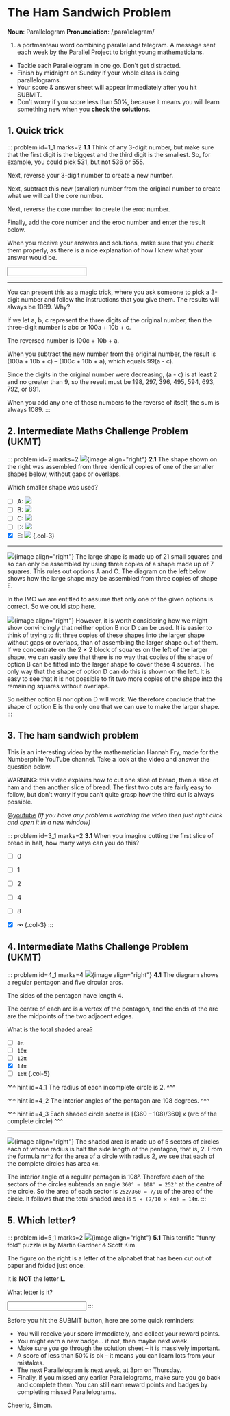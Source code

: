 # The Ham Sandwich Problem

<div class="dictionary">

__Noun__: Parallelogram
__Pronunciation__: /ˌparəˈlɛləɡram/

1. a portmanteau word combining parallel and telegram. A message sent each
week by the Parallel Project to bright young mathematicians.

</div>

*	Tackle each Parallelogram in one go. Don’t get distracted.
*	Finish by midnight on Sunday if your whole class is doing parallelograms.
*	Your score & answer sheet will appear immediately after you hit SUBMIT.
*	Don’t worry if you score less than 50%, because it means you will learn something new when you __check the solutions__.


## 1. Quick trick

::: problem id=1_1 marks=2
__1.1__ Think of any 3-digit number, but make sure that the first digit is the biggest and the third digit is the smallest. So, for example, you could pick 531, but not 536 or 555.  

Next, reverse your 3-digit number to create a new number.  

Next, subtract this new (smaller) number from the original number to create what we will call the core number.  

Next, reverse the core number to create the eroc number.  

Finally, add the core number and the eroc number and enter the result below.  

When you receive your answers and solutions, make sure that you check them properly, as there is a nice explanation of how I knew what your answer would be.

<input solution="1089"/>

---

You can present this as a magic trick, where you ask someone to pick a 3-digit number and follow the instructions that you give them. The results will always be 1089. Why?  

If we let a, b, c represent the three digits of the original number, then the three-digit number is abc or 100a + 10b + c.  

The reversed number is 100c + 10b + a.  

When you subtract the new number from the original number, the result is (100a + 10b + c) – (100c + 10b + a), which equals 99(a - c).  

Since the digits in the original number were decreasing, (a - c) is at least 2 and no greater than 9, so the result must be 198, 297, 396, 495, 594, 693, 792, or 891.  

When you add any one of those numbers to the reverse of itself, the sum is always 1089.
:::


## 2. Intermediate Maths Challenge Problem (UKMT)
<!--- 2014 (6) --->

::: problem id=2 marks=2
![](/resources/9-32-ham-sandwich-problem/2-squares.png){image align="right"}
__2.1__ The shape shown on the right was assembled from three identical copies of one of the smaller shapes below, without gaps or overlaps.  

Which smaller shape was used?

* [ ] A: ![](/resources/9-32-ham-sandwich-problem/2-squares-a.png)
* [ ] B: ![](/resources/9-32-ham-sandwich-problem/2-squares-b.png)
* [ ] C: ![](/resources/9-32-ham-sandwich-problem/2-squares-c.png)
* [ ] D: ![](/resources/9-32-ham-sandwich-problem/2-squares-d.png)
* [x] E: ![](/resources/9-32-ham-sandwich-problem/2-squares-e.png)
{.col-3}

---

![](/resources/9-32-ham-sandwich-problem/2-squares-answer.png){image align="right"}
The large shape is made up of 21 small squares and so can only be assembled by using three copies of a shape made up of 7 squares. This rules out options A and C. The diagram on the left below shows how the large shape may be assembled from three copies of shape E.  

In the IMC we are entitled to assume that only one of the given options is correct. So we could stop here.  

![](/resources/9-32-ham-sandwich-problem/2-squares-answer2.png){image align="right"}
However, it is worth considering how we might show convincingly that neither option B nor D can be used. It is easier to think of trying to fit three copies of these shapes into the larger shape without gaps or overlaps, than of assembling the larger shape out of them. If we concentrate on the 2 × 2 block of squares on the left of the larger shape, we can easily see that there is no way that copies of the shape of option B can be fitted into the larger shape to cover these 4 squares. The only way that the shape of option D can do this is shown on the left. It is easy to see that it is not possible to fit two more copies of the shape into the remaining squares without overlaps.  

So neither option B nor option D will work. We therefore conclude that the shape of option E is the only one that we can use to make the larger shape.
:::


## 3. The ham sandwich problem

This is an interesting video by the mathematician Hannah Fry, made for the Numberphile YouTube channel. Take a look at the video and answer the question below.  

WARNING: this video explains how to cut one slice of bread, then a slice of ham and then another slice of bread. The first two cuts are fairly easy to follow, but don’t worry if you can’t quite grasp how the third cut is always possible.

@[youtube](YCXmUi56rao?end=297&rel=0) _(If you have any problems watching the video then just right click and open it in a new window)_

::: problem id=3_1 marks=2
__3.1__  When you imagine cutting the first slice of bread in half, how many ways can you do this?

* [ ] 0
* [ ] 1
* [ ] 2
* [ ] 4
* [ ] 8
* [x] ∞
{.col-3}
:::


## 4. Intermediate Maths Challenge Problem (UKMT)
<!--- 2014 (20) --->

::: problem id=4_1 marks=4
![](/resources/9-32-ham-sandwich-problem/4-pentagon.png){image align="right"}
__4.1__ The diagram shows a regular pentagon and five circular arcs.  

The sides of the pentagon have length 4.  

The centre of each arc is a vertex of the pentagon, and the ends of the arc are the midpoints of the two adjacent edges.  

What is the total shaded area?

* [ ] `8π`
* [ ] `10π`
* [ ] `12π`
* [x] `14π`
* [ ] `16π`
{.col-5}

^^^ hint id=4_1
The radius of each incomplete circle is 2.
^^^

^^^ hint id=4_2
The interior angles of the pentagon are 108 degrees.
^^^

^^^ hint id=4_3
Each shaded circle sector is [(360 – 108)/360] x (arc of the complete circle)
^^^

---

![](/resources/9-32-ham-sandwich-problem/4-pentagon-answer.png){image align="right"}
The shaded area is made up of 5 sectors of circles each of whose radius is half the side length of the pentagon, that is, 2. From the formula `πr^2` for the area of a circle with radius 2, we see that each of the complete circles has area `4π`.  

The interior angle of a regular pentagon is 108°. Therefore each of the sectors of the circles subtends an angle `360° − 108° = 252°` at the centre of the circle. So the area of each sector is `252/360 = 7/10` of the area of the circle. It follows that the total shaded area is `5 × (7/10 × 4π) = 14π`.
:::


## 5. Which letter?

::: problem id=5_1 marks=2
![](/resources/9-32-ham-sandwich-problem/5-letter.png){image align="right"}
__5.1__ This terrific "funny fold" puzzle is by Martin Gardner & Scott Kim.

The figure on the right is a letter of the alphabet that has been cut out of paper and folded just once.  

It is __NOT__ the letter __L__.   

What letter is it?

<input solution="F"/>
:::


Before you hit the SUBMIT button, here are some quick reminders:

*	You will receive your score immediately, and collect your reward points.
*	You might earn a new badge... if not, then maybe next week.
*	Make sure you go through the solution sheet – it is massively important.
*	A score of less than 50% is ok – it means you can learn lots from your mistakes.
*	The next Parallelogram is next week, at 3pm on Thursday.
*	Finally, if you missed any earlier Parallelograms, make sure you go back and complete them. You can still earn reward points and badges by completing missed Parallelograms.

Cheerio,
Simon.
